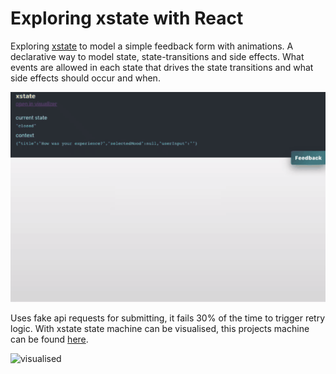 # Exploring xstate with React
Exploring [xstate](https://xstate.js.org/) to model a simple feedback form with animations. A declarative way to model 
state, state-transitions and side effects. What events are allowed in each state that drives the state transitions
and what side effects should occur and when.

![ui-example](example.gif)

Uses fake api requests for submitting, it fails 30% of the time to trigger retry logic. With xstate state machine can 
be visualised, this projects machine can be found 
[here](https://xstate.js.org/viz/?gist=9e21664f13105e923c66bfb7872c87e3).

![visualised](viz.gif)

